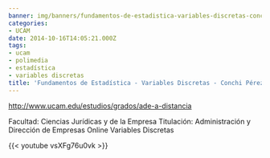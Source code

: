 ```yaml
---
banner: img/banners/fundamentos-de-estadistica-variables-discretas-conchi-perez.jpg
categories:
- UCAM
date: 2014-10-16T14:05:21.000Z
tags:
- ucam
- polimedia
- estadística
- variables discretas
title: 'Fundamentos de Estadística - Variables Discretas - Conchi Pérez'
---
```


http://www.ucam.edu/estudios/grados/ade-a-distancia

Facultad: Ciencias Jurídicas y de la Empresa
Titulación: Administración y Dirección de Empresas Online
Variables Discretas

{{< youtube vsXFg76u0vk >}}
